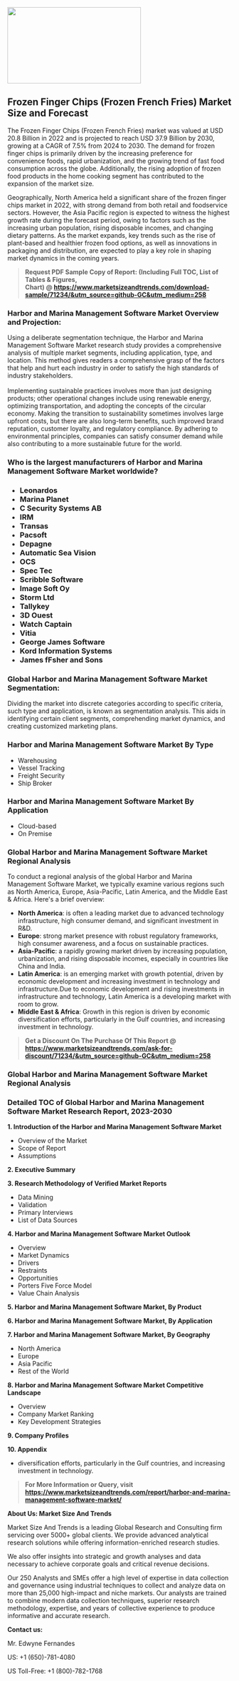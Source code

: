 <p><img class="alignnone size-medium wp-image-20088" src="https://ffe5etoiles.com/wp-content/uploads/2024/12/MST1-300x171.png" alt="" width="300" height="171" /></p><h2>Frozen Finger Chips (Frozen French Fries) Market Size and Forecast</h2><p>The Frozen Finger Chips (Frozen French Fries) market was valued at USD 20.8 Billion in 2022 and is projected to reach USD 37.9 Billion by 2030, growing at a CAGR of 7.5% from 2024 to 2030. The demand for frozen finger chips is primarily driven by the increasing preference for convenience foods, rapid urbanization, and the growing trend of fast food consumption across the globe. Additionally, the rising adoption of frozen food products in the home cooking segment has contributed to the expansion of the market size.</p><p>Geographically, North America held a significant share of the frozen finger chips market in 2022, with strong demand from both retail and foodservice sectors. However, the Asia Pacific region is expected to witness the highest growth rate during the forecast period, owing to factors such as the increasing urban population, rising disposable incomes, and changing dietary patterns. As the market expands, key trends such as the rise of plant-based and healthier frozen food options, as well as innovations in packaging and distribution, are expected to play a key role in shaping market dynamics in the coming years.</p></p><blockquote id="" class=""><strong>Request PDF Sample Copy of Report: (Including Full TOC, List of Tables &amp; Figures, Chart)&nbsp;@&nbsp;<strong><a href="https://www.marketsizeandtrends.com/download-sample/71234/&utm_source=github-GC&utm_medium=258" target="_blank">https://www.marketsizeandtrends.com/download-sample/71234/&utm_source=github-GC&utm_medium=258</a></strong></strong></blockquote><h3 id="" class="">Harbor and Marina Management Software Market&nbsp;Overview and Projection:</h3><p id="" class="">Using a deliberate segmentation technique, the Harbor and Marina Management Software Market research study provides a comprehensive analysis of multiple market segments, including application, type, and location. This method gives readers a comprehensive grasp of the factors that help and hurt each industry in order to satisfy the high standards of industry stakeholders. <br /> <br />Implementing sustainable practices involves more than just designing products; other operational changes include using renewable energy, optimizing transportation, and adopting the concepts of the circular economy. Making the transition to sustainability sometimes involves large upfront costs, but there are also long-term benefits, such improved brand reputation, customer loyalty, and regulatory compliance. By adhering to environmental principles, companies can satisfy consumer demand while also contributing to a more sustainable future for the world.</p><h3 id="" class="">Who is the largest manufacturers of&nbsp;Harbor and Marina Management Software Market worldwide?</h3><h3 class=""><p><ul><li>Leonardos </li><li> Marina Planet </li><li> C Security Systems AB </li><li> IRM </li><li> Transas </li><li> Pacsoft </li><li> Depagne </li><li> Automatic Sea Vision </li><li> OCS </li><li> Spec Tec </li><li> Scribble Software </li><li> Image Soft Oy </li><li> Storm Ltd </li><li> Tallykey </li><li> 3D Ouest </li><li> Watch Captain </li><li> Vitia </li><li> George James Software </li><li> Kord Information Systems </li><li> James fFsher and Sons</li></ul></p></h3><h3 id="" class="">Global&nbsp;Harbor and Marina Management Software Market Segmentation:</h3><p id="" class="">Dividing the market into discrete categories according to specific criteria, such type and application, is known as segmentation analysis. This aids in identifying certain client segments, comprehending market dynamics, and creating customized marketing plans.</p><h3 id="" class="">Harbor and Marina Management Software Market&nbsp;By Type</h3><p><p><ul><li>Warehousing</li><li> Vessel Tracking</li><li> Freight Security</li><li> Ship Broker</p></li></ul></p></p><h3 id="" class="">Harbor and Marina Management Software Market&nbsp;By Application</h3><p class=""><p><ul><li>Cloud-based</li><li> On Premise</li></ul></p></p><h3 id="" class="">Global Harbor and Marina Management Software Market Regional Analysis</h3><p id="" class="">To conduct a regional analysis of the global Harbor and Marina Management Software Market, we typically examine various regions such as North America, Europe, Asia-Pacific, Latin America, and the Middle East &amp; Africa. Here's a brief overview:</p><ul><li><strong>North America</strong>: is often a leading market due to advanced technology infrastructure, high consumer demand, and significant investment in R&amp;D.</li><li><strong>Europe</strong>: strong market presence with robust regulatory frameworks, high consumer awareness, and a focus on sustainable practices.</li><li><strong>Asia-Pacific</strong>: a rapidly growing market driven by increasing population, urbanization, and rising disposable incomes, especially in countries like China and India.</li><li><strong>Latin America</strong>: is an emerging market with growth potential, driven by economic development and increasing investment in technology and infrastructure.Due to economic development and rising investments in infrastructure and technology, Latin America is a developing market with room to grow.</li><li><strong>Middle East &amp; Africa</strong>: Growth in this region is driven by economic diversification efforts, particularly in the Gulf countries, and increasing investment in technology.</li></ul><blockquote id="" class=""><strong>Get a Discount On The Purchase Of This Report @ <strong><a href="https://www.marketsizeandtrends.com/ask-for-discount/71234/&utm_source=github-GC&utm_medium=258" target="_blank">https://www.marketsizeandtrends.com/ask-for-discount/71234/&utm_source=github-GC&utm_medium=258</a></strong></strong></blockquote><h3 id="" class="">Global Harbor and Marina Management Software Market Regional Analysis</h3><h3 id="" class="">Detailed TOC of Global Harbor and Marina Management Software Market Research Report, 2023-2030</h3><p id="" class=""><strong>1. Introduction of the Harbor and Marina Management Software Market</strong></p><ul><li>Overview of the Market</li><li>Scope of Report</li><li>Assumptions</li></ul><p id="" class=""><strong>2. Executive Summary</strong></p><p id="" class=""><strong>3. Research Methodology of Verified Market Reports</strong></p><ul><li>Data Mining</li><li>Validation</li><li>Primary Interviews</li><li>List of Data Sources</li></ul><p id="" class=""><strong>4. Harbor and Marina Management Software Market Outlook</strong></p><ul><li>Overview</li><li>Market Dynamics</li><li>Drivers</li><li>Restraints</li><li>Opportunities</li><li>Porters Five Force Model</li><li>Value Chain Analysis</li></ul><p id="" class=""><strong>5. Harbor and Marina Management Software Market, By Product</strong></p><p id="" class=""><strong>6. Harbor and Marina Management Software Market, By Application</strong></p><p id="" class=""><strong>7. Harbor and Marina Management Software Market, By Geography</strong></p><ul><li>North America</li><li>Europe</li><li>Asia Pacific</li><li>Rest of the World</li></ul><p id="" class=""><strong>8. Harbor and Marina Management Software Market Competitive Landscape</strong></p><ul><li>Overview</li><li>Company Market Ranking</li><li>Key Development Strategies</li></ul><p id="" class=""><strong>9. Company Profiles</strong></p><p id="" class=""><strong>10. Appendix</strong></p><ul><li>diversification efforts, particularly in the Gulf countries, and increasing investment in technology.</li></ul><blockquote id="" class=""><strong>For More Information or Query, visit <strong><strong><a href="https://www.marketsizeandtrends.com/report/harbor-and-marina-management-software-market/" target="_blank">https://www.marketsizeandtrends.com/report/harbor-and-marina-management-software-market/</a></strong></strong></strong></blockquote><p id="" class=""><strong>About Us: Market Size And Trends</strong></p><p id="" class="">Market Size And Trends is a leading Global Research and Consulting firm servicing over 5000+ global clients. We provide advanced analytical research solutions while offering information-enriched research studies.</p><p id="" class="">We also offer insights into strategic and growth analyses and data necessary to achieve corporate goals and critical revenue decisions.</p><p id="" class="">Our 250 Analysts and SMEs offer a high level of expertise in data collection and governance using industrial techniques to collect and analyze data on more than 25,000 high-impact and niche markets. Our analysts are trained to combine modern data collection techniques, superior research methodology, expertise, and years of collective experience to produce informative and accurate research.</p><p id="" class=""><strong>Contact us:</strong></p><p id="" class="">Mr. Edwyne Fernandes</p><p id="" class="">US: +1 (650)-781-4080</p><p id="" class="">US Toll-Free: +1 (800)-782-1768</p>

